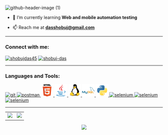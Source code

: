 
![github-header-image (1)](https://github.com/user-attachments/assets/fac0bb94-da9d-4cbd-bef0-4c0b1a46809c)


- 🌱 I’m currently learning **Web and mobile automation testing**

- 📫 Reach me at **dasshobuj@gmail.com**
---
<h3 align="left">Connect with me:</h3>
<p align="left">
<a href="https://twitter.com/shobujdas45" target="blank"><img align="center" src="https://raw.githubusercontent.com/rahuldkjain/github-profile-readme-generator/master/src/images/icons/Social/twitter.svg" alt="shobujdas45" height="30" width="40" /></a>
<a href="https://linkedin.com/in/shobuj-das" target="blank"><img align="center" src="https://raw.githubusercontent.com/rahuldkjain/github-profile-readme-generator/master/src/images/icons/Social/linked-in-alt.svg" alt="shobuj-das" height="30" width="40" /></a>
</p>

---
<h3 align="left">Languages and Tools:</h3>
<p align="left"> <a href="https://git-scm.com/" target="_blank" rel="noreferrer"> <img src="https://www.vectorlogo.zone/logos/git-scm/git-scm-icon.svg" alt="git" width="40" height="40"/> </a> <a href="https://www.w3.org/html/" target="_blank" rel="noreferrer"> 
  <img src="https://www.vectorlogo.zone/logos/getpostman/getpostman-icon.svg" alt="postman" width="40" height="40"/> </a> <a href="https://www.python.org" target="_blank" rel="noreferrer"> 
  <img src="https://raw.githubusercontent.com/devicons/devicon/master/icons/html5/html5-original-wordmark.svg" alt="html5" width="40" height="40"/> </a> <a href="https://www.java.com" target="_blank" rel="noreferrer"> 
  <img src="https://raw.githubusercontent.com/devicons/devicon/master/icons/java/java-original.svg" alt="java" width="40" height="40"/> </a> <a href="https://www.linux.org/" target="_blank" rel="noreferrer"> 
  <img src="https://raw.githubusercontent.com/devicons/devicon/master/icons/linux/linux-original.svg" alt="linux" width="40" height="40"/> </a> <a href="https://www.mysql.com/" target="_blank" rel="noreferrer">
  <img src="https://raw.githubusercontent.com/devicons/devicon/master/icons/mysql/mysql-original-wordmark.svg" alt="mysql" width="40" height="40"/> </a> <a href="https://postman.com" target="_blank" rel="noreferrer"> 
  <img src="https://raw.githubusercontent.com/devicons/devicon/master/icons/python/python-original.svg" alt="python" width="40" height="40"/> </a> <a href="https://www.python.org" target="_blank" rel="noreferrer"> 
  <img src="https://raw.githubusercontent.com/detain/svg-logos/780f25886640cef088af994181646db2f6b1a3f8/svg/selenium-logo.svg" alt="selenium" width="40" height="40"/>
  <img src="https://github.com/gilbarbara/logos/blob/main/logos/playwright.svg" alt="selenium" width="40" height="40"/>
  <img src="https://github.com/gilbarbara/logos/blob/main/logos/appium.svg" alt="selenium" width="40" height="40"/>
 
</a> </p>

---

<table>
  <tr>
    <td>
      <img src="https://github-readme-stats.vercel.app/api?username=shobuj-das&theme=gotham&hide_border=true&include_all_commits=true&count_private=false" />
    </td>
    <td>
      <img src="https://nirzak-streak-stats.vercel.app/?user=shobuj-das&theme=gotham&hide_border=true" />
    </td>
  </tr>
</table>

<p align="center">
  <img src="https://github-readme-stats.vercel.app/api/top-langs/?username=shobuj-das&theme=gotham&hide_border=true&include_all_commits=true&count_private=false&layout=compact" />
</p>




